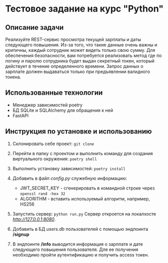 # Тестовое задание на курс "Python"

## Описание задачи

Реализуйте REST-сервис просмотра текущей зарплаты и даты следующего
повышения. Из-за того, что такие данные очень важны и критичны, каждый
сотрудник может видеть только свою сумму. Для обеспечения безопасности, вам
потребуется реализовать метод где по логину и паролю сотрудника будет выдан
секретный токен, который действует в течение определенного времени. Запрос
данных о зарплате должен выдаваться только при предъявлении валидного токена.

## Использованные технологии

- Менеджер зависимостей poetry
- БД SQLite и SQLAlchemy для обращения к ней
- FastAPI

## Инструкция по установке и использованию

1. Склонировать себе проект: `git clone `

2. Перейти в папку с проектом и выполнить команду для создания виртуального окружения:
`poetry shell`

3. Выполнить установку зависимостей:
`poetry install`

4. Добавить в файл *config.py* служебную информацию: 
   - JWT_SECRET_KEY - сгенерировать в командной строке через `openssl rand -hex 32`
   - ALGORITHM - вставить используемый алгоритм, например, HS256

5. Запустить сервер:
`python run.py`
Сервер откроется на локалхосте *http://127.0.0.1:8080*.

6. Добавить в БД *users.db* пользователей с помощью эндпоинта **/signup**

7. В эндпоинте **/info** выводится информация о зарплате и дате следующего повышения пользователя.
Для ее получения необходимо пройти аутентификацию и получить access токен.
